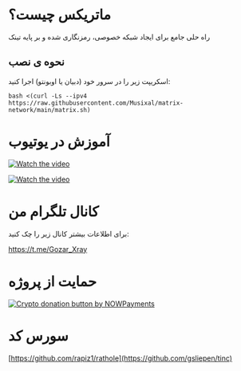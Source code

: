 # ماتریکس چیست؟

راه حلی جامع برای ایجاد شبکه خصوصی، رمزنگاری شده و بر پایه تینک

## نحوه ی نصب


اسکریپت زیر را در سرور خود (دبیان یا اوبونتو) اجرا کنید:

```
bash <(curl -Ls --ipv4 https://raw.githubusercontent.com/Musixal/matrix-network/main/matrix.sh)

```

# آموزش در یوتیوب

[![Watch the video](https://img.youtube.com/vi/1c5gKMniWtM/0.jpg)](https://www.youtube.com/watch?v=1c5gKMniWtM)

[![Watch the video](https://img.youtube.com/vi/5iJEiD1HkXM/0.jpg)](https://www.youtube.com/watch?v=5iJEiD1HkXM)



# کانال تلگرام من
برای اطلاعات بیشتر کانال زیر را چک کنید:

https://t.me/Gozar_Xray



 # حمایت از پروژه


   <a href="https://nowpayments.io/donation?api_key=6Z16MRY-AF14Y8T-J24TXVS-00RDKK7&source=lk_donation&medium=referral" target="_blank">
     <img src="https://nowpayments.io/images/embeds/donation-button-white.svg" alt="Crypto donation button by NOWPayments">
    </a>

        
# سورس کد

[https://github.com/rapiz1/rathole](https://github.com/gsliepen/tinc)
